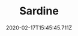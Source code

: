 ---
templateKey: blog-post
featuredpost: false
date: 2020-02-17T15:45:45.711Z
title: Sardine
description: A common Beach fish.
note: 
sellPrice: 40
featuredimage: /img/Sardine.png
tags:
  - Beach
  - 6am – 7pm
  - Spring
  - Fall
  - Winter
  - Any
  - Beach Fish Bundle
  - Dish o' The Sea
---